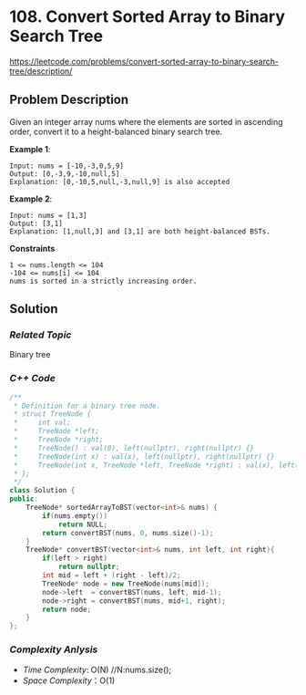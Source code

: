 # 108. Convert Sorted Array to Binary Search Tree
https://leetcode.com/problems/convert-sorted-array-to-binary-search-tree/description/

## Problem Description

Given an integer array nums where the elements are sorted in ascending order, convert it to a height-balanced binary search tree.




**Example 1**:
```
Input: nums = [-10,-3,0,5,9]
Output: [0,-3,9,-10,null,5]
Explanation: [0,-10,5,null,-3,null,9] is also accepted
```
**Example 2**:
```
Input: nums = [1,3]
Output: [3,1]
Explanation: [1,null,3] and [3,1] are both height-balanced BSTs.
```


**Constraints**
```
1 <= nums.length <= 104
-104 <= nums[i] <= 104
nums is sorted in a strictly increasing order.
```

## Solution

### _Related Topic_
   Binary tree

### _C++ Code_
```cpp
/**
 * Definition for a binary tree node.
 * struct TreeNode {
 *     int val;
 *     TreeNode *left;
 *     TreeNode *right;
 *     TreeNode() : val(0), left(nullptr), right(nullptr) {}
 *     TreeNode(int x) : val(x), left(nullptr), right(nullptr) {}
 *     TreeNode(int x, TreeNode *left, TreeNode *right) : val(x), left(left), right(right) {}
 * };
 */
class Solution {
public:
    TreeNode* sortedArrayToBST(vector<int>& nums) {
        if(nums.empty())
            return NULL;
        return convertBST(nums, 0, nums.size()-1);
    }
    TreeNode* convertBST(vector<int>& nums, int left, int right){
        if(left > right)
            return nullptr;
        int mid = left + (right - left)/2;
        TreeNode* node = new TreeNode(nums[mid]);
        node->left  = convertBST(nums, left, mid-1);
        node->right = convertBST(nums, mid+1, right);
        return node;
    }
};
```

### _Complexity Anlysis_
- _Time Complexity_: O(N) //N:nums.size();
- _Space Complexity_：O(1)
